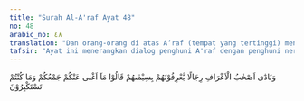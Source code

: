```yaml
---
title: "Surah Al-A'raf Ayat 48"
no: 48
arabic_no: ٤٨
translation: "Dan orang-orang di atas A‘raf (tempat yang tertinggi) menyeru orang-orang yang mereka kenal dengan tanda-tandanya sambil berkata, “Harta yang kamu kumpulkan dan apa yang kamu sombongkan, (ternyata) tidak ada manfaatnya buat kamu."
tafsir: "Ayat ini menerangkan dialog penghuni A'raf dengan penghuni neraka yang terdiri dari orang-orang yang sombong dan takabur pada masa hidup di dunia. Orang-orang yang merasa mulia karena kekayaan dan hartanya yang banyak, merasa bangga hidup di dunia, memandang hina terhadap orang-orang mukmin yang miskin dan lemah, yaitu lemah kekuatan dan lemah kedudukan, dan sedikit pengikutnya. Mereka selalu membanggakan, bahwa siapa yang hidup kaya dan mulia, serta berkuasa di dunia, itulah orang-orang yang akan berbahagia di akhirat dan terhindar dari azab Allah. Hal ini dijelaskan Allah dalam firman-Nya: \n\nDan setiap Kami mengutus seorang pemberi peringatan kepada suatu negeri, orang-orang yang hidup mewah (di negeri itu) berkata, \"Kami benar-benar mengingkari apa yang kamu sampaikan sebagai utusan.\" Dan mereka berkata, \"Kami memiliki lebih banyak harta dan anak-anak (dari pada kamu) dan kami tidak akan diazab.\" (Saba/34: 34-35)\n\nPenghuni A'raf mengenali mereka dengan tanda-tanda yang ada pada mereka, seperti yang bermuka hitam dan berdebu serta tanda-tanda yang dapat dikenal semasa hidup di dunia, seperti pemimpin Quraisy dan golongan-golongannya yang menjadi musuh Islam, dan selalu menindas dan menganiaya orang-orang Islam, di antaranya Abu Jahal, Walid bin Mugirah, Ash bin Wail dan lain-lain. Penghuni A'raf mengatakan kepada mereka, \"Tidakkah dapat menolongmu dari siksaan api neraka harta kekayaanmu yang banyak, kesombonganmu terhadap orang-orang mukmin yang kamu anggap lemah. Tidak adakah faedah dan pahala yang kamu harapkan, sehingga kamu terlepas dari siksa yang pedih.\""
---
```

وَنَادٰٓى اَصْحٰبُ الْاَعْرَافِ رِجَالًا يَّعْرِفُوْنَهُمْ بِسِيْمٰىهُمْ قَالُوْا مَآ اَغْنٰى عَنْكُمْ جَمْعُكُمْ وَمَا كُنْتُمْ تَسْتَكْبِرُوْنَ 